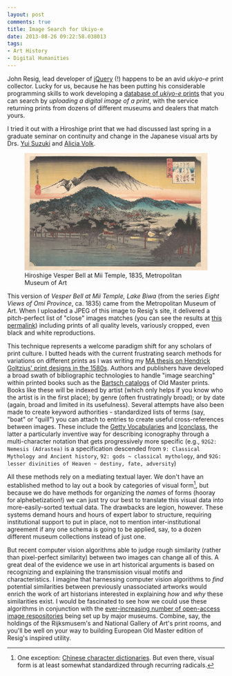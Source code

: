 ```yaml
---
layout: post
comments: true
title: Image Search for Ukiyo-e
date: 2013-08-26 09:22:58.038013
tags:
- Art History
- Digital Humanities
---
```


John Resig, lead developer of [jQuery](http://jquery.com/) (!) happens to be an avid *ukiyo-e* print collector. Lucky for us, because he has been putting his considerable programming skills to work developing a [database of *ukiyo-e* prints](http://ukiyo-e.org/) that you can search by *uploading a digital image of a print*, with the service returning prints from dozens of different museums and dealers that match yours.

I tried it out with a Hiroshige print that we had discussed last spring in a graduate seminar on continuity and change in the Japanese visual arts by Drs. [Yui Suzuki](http://arthistory.umd.edu/faculty/Yui%20Suzuki) and [Alicia Volk](http://arthistory.umd.edu/faculty/Alicia%20Volk). 

<figure>
<a href="http://data.ukiyo-e.org/met/images/DP122119.jpg"><img src="/assets/images-display/hiroshige_biwa.png" alt="Hiroshige Vesper Bell at Mii Temple, 1835, Metropolitan Museum of Art" /></a>
<figcaption>Hiroshige Vesper Bell at Mii Temple, 1835, Metropolitan Museum of Art</figcaption>
</figure>

This version of *Vesper Bell at Mii Temple, Lake Biwa* (from the series *Eight Views of Omi Province*, ca. 1835) came from the Metropolitan Museum of Art. When I uploaded a JPEG of this image to Resig's site, it delivered a pitch-perfect list of "close" images matches (you can see the results at [this permalink](http://ukiyo-e.org/upload/470c7ce9dba9182448ff83464786e7f2)) including prints of all quality levels, variously cropped, even black and white reproductions.

This technique represents a welcome paradigm shift for any scholars of print culture. I butted heads with the current frustrating search methods for variations on different prints as I was writing my [MA thesis on Hendrick Goltzius' print designs in the 1580s](http://hdl.handle.net/1903/12861). Authors and publishers have developed a broad swath of bibliographic technologies to handle "image searching" within printed books such as the [Bartsch catalogs](http://www.artstor.org/what-is-artstor/w-html/col-illustr-bartsch.shtml) of Old Master prints. Books like these will be indexed by artist (which only helps if you know who the artist is in the first place); by genre (often frustratingly broad); or by date (again, broad and limited in its usefulness). Several attempts have also been made to create keyword authorities - standardized lists of terms (say, "boat" or "quill") you can attach to entries to create useful cross-references between images. These include the [Getty Vocabularies](http://www.getty.edu/research/tools/vocabularies/) and [Iconclass](http://iconclass.nl/home), the latter a particularly inventive way for describing iconography through a multi-character notation that gets progressively more specific (e.g., `92G2: Nemesis (Adrastea)` is a specification descended from `9: Classical Mythology and Ancient history`, `92: gods ~ classical mythology`, and `92G: lesser divinities of Heaven ~ destiny, fate, adversity`)

All these methods rely on a mediating textual layer. We don't have an established method to lay out a book by categories of visual form[^1], but because we do have methods for organizing the *names* of forms (hooray for alphebetization!) we can just try our best to translate this visual data into more-easily-sorted textual data. The drawbacks are legion, however. These systems demand hours and hours of expert labor to structure, requiring institutional support to put in place, not to mention inter-institutional agreement if any one schema is going to be applied, say, to a dozen different museum collections instead of just one.

[^1]: One exception: [Chinese character dictionaries](http://en.wikipedia.org/wiki/Chinese_dictionary#Graphically_organized_dictionaries). But even there, visual form is at least somewhat standardized through recurring radicals.

But recent computer vision algorithms able to judge rough similarity (rather than pixel-perfect similarity) between two images can change all of this. A great deal of the evidence we use in art historical arguments is based on recognizing and explaining the transmission visual motifs and characteristics. I imagine that harnessing computer vision algorithms to *find* potential similarities between previously unassociated artworks would enrich the work of art historians interested in explaining *how* and *why* these similarities exist. I would be fascinated to see how we could use these algorithms in conjunction with the [ever-increasing number of open-access image respositories](/2013/08/20/getty-open-content.html) being set up by major museums. Combine, say, the holdings of the Rijksmusem's and National Gallery of Art's print rooms, and you'll be well on your way to building European Old Master edition of Resig's inspired utility.
